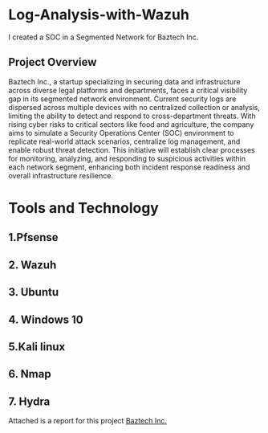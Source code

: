 # Log-Analysis-with-Wazuh
I created a SOC in a Segmented Network for Baztech Inc.

## Project Overview
Baztech Inc., a startup specializing in securing data and infrastructure across diverse legal platforms and departments, faces a critical visibility gap in its segmented network environment. Current security logs are dispersed across multiple devices with no centralized collection or analysis, limiting the ability to detect and respond to cross-department threats. With rising cyber risks to critical sectors like food and agriculture, the company aims to simulate a Security Operations Center (SOC) environment to replicate real-world attack scenarios, centralize log management, and enable robust threat detection. This initiative will establish clear processes for monitoring, analyzing, and responding to suspicious activities within each network segment, enhancing both incident response readiness and overall infrastructure resilience.


# Tools and Technology 
## 1.Pfsense
##  2. Wazuh
## 3. Ubuntu
## 4. Windows 10
##  5.Kali linux
## 6. Nmap
## 7. Hydra


Attached is a report for this project [Baztech Inc.](https://github.com/DorcasAfolabi/Log-Analysis-with-Wazuh/blob/main/BazTech%20SOC%20Project%20Report.pdf)


